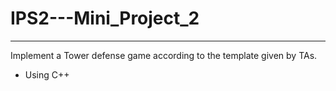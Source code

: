 # IPS2---Mini_Project_2
---
Implement a Tower defense game according to the template given by TAs.
- Using C++

